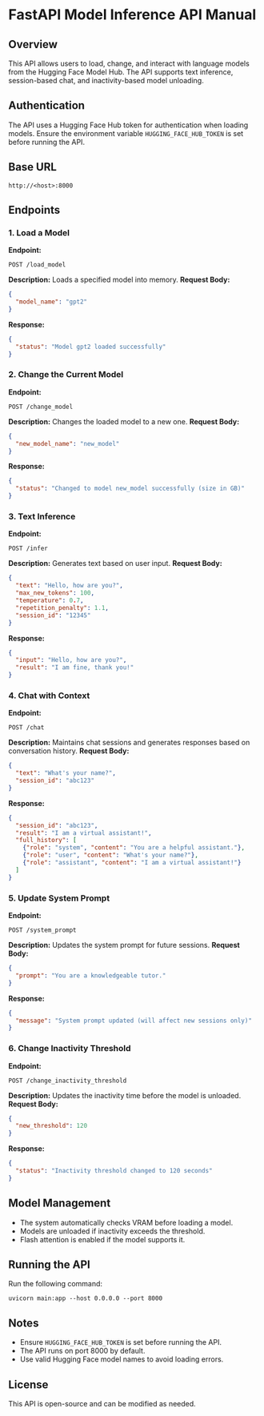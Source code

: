 # FastAPI Model Inference API Manual

## Overview
This API allows users to load, change, and interact with language models from the Hugging Face Model Hub. The API supports text inference, session-based chat, and inactivity-based model unloading.

## Authentication
The API uses a Hugging Face Hub token for authentication when loading models. Ensure the environment variable `HUGGING_FACE_HUB_TOKEN` is set before running the API.

## Base URL
```
http://<host>:8000
```

## Endpoints

### 1. Load a Model
**Endpoint:**
```
POST /load_model
```
**Description:** Loads a specified model into memory.
**Request Body:**
```json
{
  "model_name": "gpt2"
}
```
**Response:**
```json
{
  "status": "Model gpt2 loaded successfully"
}
```

### 2. Change the Current Model
**Endpoint:**
```
POST /change_model
```
**Description:** Changes the loaded model to a new one.
**Request Body:**
```json
{
  "new_model_name": "new_model"
}
```
**Response:**
```json
{
  "status": "Changed to model new_model successfully (size in GB)"
}
```

### 3. Text Inference
**Endpoint:**
```
POST /infer
```
**Description:** Generates text based on user input.
**Request Body:**
```json
{
  "text": "Hello, how are you?",
  "max_new_tokens": 100,
  "temperature": 0.7,
  "repetition_penalty": 1.1,
  "session_id": "12345"
}
```
**Response:**
```json
{
  "input": "Hello, how are you?",
  "result": "I am fine, thank you!"
}
```

### 4. Chat with Context
**Endpoint:**
```
POST /chat
```
**Description:** Maintains chat sessions and generates responses based on conversation history.
**Request Body:**
```json
{
  "text": "What's your name?",
  "session_id": "abc123"
}
```
**Response:**
```json
{
  "session_id": "abc123",
  "result": "I am a virtual assistant!",
  "full_history": [
    {"role": "system", "content": "You are a helpful assistant."},
    {"role": "user", "content": "What's your name?"},
    {"role": "assistant", "content": "I am a virtual assistant!"}
  ]
}
```

### 5. Update System Prompt
**Endpoint:**
```
POST /system_prompt
```
**Description:** Updates the system prompt for future sessions.
**Request Body:**
```json
{
  "prompt": "You are a knowledgeable tutor."
}
```
**Response:**
```json
{
  "message": "System prompt updated (will affect new sessions only)"
}
```

### 6. Change Inactivity Threshold
**Endpoint:**
```
POST /change_inactivity_threshold
```
**Description:** Updates the inactivity time before the model is unloaded.
**Request Body:**
```json
{
  "new_threshold": 120
}
```
**Response:**
```json
{
  "status": "Inactivity threshold changed to 120 seconds"
}
```

## Model Management
- The system automatically checks VRAM before loading a model.
- Models are unloaded if inactivity exceeds the threshold.
- Flash attention is enabled if the model supports it.

## Running the API
Run the following command:
```
uvicorn main:app --host 0.0.0.0 --port 8000
```

## Notes
- Ensure `HUGGING_FACE_HUB_TOKEN` is set before running the API.
- The API runs on port 8000 by default.
- Use valid Hugging Face model names to avoid loading errors.

## License
This API is open-source and can be modified as needed.

